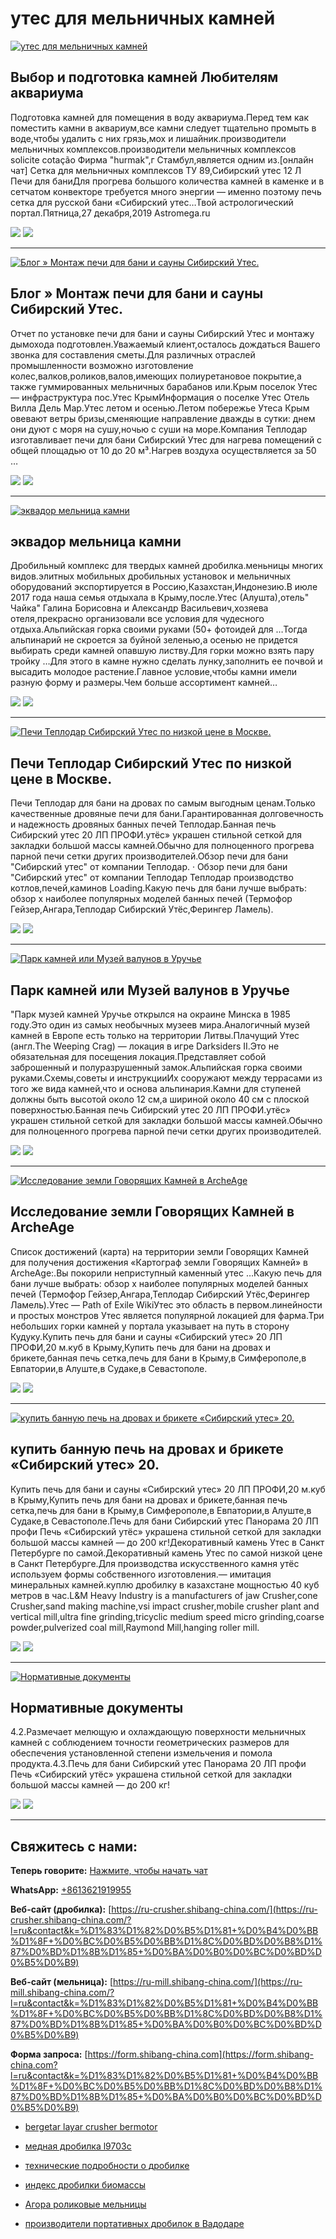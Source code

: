 # утес для мельничных камней

<a href="https://swt.shibang-china.com/?l=ru&img&k=%D1%83%D1%82%D0%B5%D1%81+%D0%B4%D0%BB%D1%8F+%D0%BC%D0%B5%D0%BB%D1%8C%D0%BD%D0%B8%D1%87%D0%BD%D1%8B%D1%85+%D0%BA%D0%B0%D0%BC%D0%BD%D0%B5%D0%B9" target="_blank">![утес для мельничных камней](http://static.shibang-china.com/all-800x300/366.jpg)</a>

## Выбор и подготовка камней Любителям аквариума
Подготовка камней для помещения в воду аквариума.Перед тем как поместить камни в аквариум,все камни следует тщательно промыть в воде,чтобы удалить с них грязь,мох и лишайник.производители мельничных комплексов.производители мельничных комплексов solicite cota&#231;&#227;o Фирма &quot;hurmak&quot;,г Стамбул,является одним из.[онлайн чат] Сетка для мельничных комплексов ТУ 89,Сибирский утес 12 Л Печи для баниДля прогрева большого количества камней в каменке и в сетчатом конвекторе требуется много энергии — именно поэтому печь сетка для русской бани &#171;Сибирский утес…Твой астрологический портал.Пятница,27 декабря,2019 Astromega.ru


<a href="https://whatsapp.shibangsoft.com/WhatsApp.php" target="_blank" title="WhatsApp">![](http://static.shibang-china.com/icon/whatsapp.png)</a> <a href="https://swt.shibang-china.com/?l=ru&icon&k=%D1%83%D1%82%D0%B5%D1%81+%D0%B4%D0%BB%D1%8F+%D0%BC%D0%B5%D0%BB%D1%8C%D0%BD%D0%B8%D1%87%D0%BD%D1%8B%D1%85+%D0%BA%D0%B0%D0%BC%D0%BD%D0%B5%D0%B9" target="_blank">![](http://static.shibang-china.com/icon/chat-ru.png)</a>

---

<a href="https://swt.shibang-china.com/?l=ru&img&k=%D1%83%D1%82%D0%B5%D1%81+%D0%B4%D0%BB%D1%8F+%D0%BC%D0%B5%D0%BB%D1%8C%D0%BD%D0%B8%D1%87%D0%BD%D1%8B%D1%85+%D0%BA%D0%B0%D0%BC%D0%BD%D0%B5%D0%B9" target="_blank">![Блог &#187; Монтаж печи для бани и сауны Сибирский Утес.](http://static.shibang-china.com/all-800x300/891.jpg)</a>

## Блог &#187; Монтаж печи для бани и сауны Сибирский Утес.
Отчет по установке печи для бани и сауны Сибирский Утес и монтажу дымохода подготовлен.Уважаемый клиент,осталось дождаться Вашего звонка для составления сметы.Для различных отраслей промышленности возможно изготовление колес,валков,роликов,валов,имеющих полиуретановое покрытие,а также гуммированных мельничных барабанов или.Крым поселок Утес — инфраструктура пос.Утес КрымИнформация о поселке Утес Отель Вилла Дель Мар.Утес летом и осенью.Летом побережье Утеса Крым овевают ветры бризы,сменяющие направление дважды в сутки: днем они дуют с моря на сушу,ночью с суши на море.Компания Теплодар изготавливает печи для бани Сибирский Утес для нагрева помещений с общей площадью от 10 до 20 м&#179;.Нагрев воздуха осуществляется за 50 …


<a href="https://whatsapp.shibangsoft.com/WhatsApp.php" target="_blank" title="WhatsApp">![](http://static.shibang-china.com/icon/whatsapp.png)</a> <a href="https://swt.shibang-china.com/?l=ru&icon&k=%D1%83%D1%82%D0%B5%D1%81+%D0%B4%D0%BB%D1%8F+%D0%BC%D0%B5%D0%BB%D1%8C%D0%BD%D0%B8%D1%87%D0%BD%D1%8B%D1%85+%D0%BA%D0%B0%D0%BC%D0%BD%D0%B5%D0%B9" target="_blank">![](http://static.shibang-china.com/icon/chat-ru.png)</a>

---

<a href="https://swt.shibang-china.com/?l=ru&img&k=%D1%83%D1%82%D0%B5%D1%81+%D0%B4%D0%BB%D1%8F+%D0%BC%D0%B5%D0%BB%D1%8C%D0%BD%D0%B8%D1%87%D0%BD%D1%8B%D1%85+%D0%BA%D0%B0%D0%BC%D0%BD%D0%B5%D0%B9" target="_blank">![эквадор мельница камни](http://static.shibang-china.com/all-800x300/427.jpg)</a>

## эквадор мельница камни
Дробильный комплекс для твердых камней дробилка.меньницы многих видов.элитных мобильных дробильных установок и мельничных оборудований экспортируется в Россию,Казахстан,Индонезию.В июле 2017 года наша семья отдыхала в Крыму,после.Утес (Алушта),отель&quot; Чайка&quot; Галина Борисовна и Александр Васильевич,хозяева отеля,прекрасно организовали все условия для чудесного отдыха.Альпийская горка своими руками (50+ фотоидей для …Тогда альпинарий не скроется за буйной зеленью,а осенью не придется выбирать среди камней опавшую листву.Для горки можно взять пару тройку …Для этого в камне нужно сделать лунку,заполнить ее почвой и высадить молодое растение.Главное условие,чтобы камни имели разную форму и размеры.Чем больше ассортимент камней…


<a href="https://whatsapp.shibangsoft.com/WhatsApp.php" target="_blank" title="WhatsApp">![](http://static.shibang-china.com/icon/whatsapp.png)</a> <a href="https://swt.shibang-china.com/?l=ru&icon&k=%D1%83%D1%82%D0%B5%D1%81+%D0%B4%D0%BB%D1%8F+%D0%BC%D0%B5%D0%BB%D1%8C%D0%BD%D0%B8%D1%87%D0%BD%D1%8B%D1%85+%D0%BA%D0%B0%D0%BC%D0%BD%D0%B5%D0%B9" target="_blank">![](http://static.shibang-china.com/icon/chat-ru.png)</a>

---

<a href="https://swt.shibang-china.com/?l=ru&img&k=%D1%83%D1%82%D0%B5%D1%81+%D0%B4%D0%BB%D1%8F+%D0%BC%D0%B5%D0%BB%D1%8C%D0%BD%D0%B8%D1%87%D0%BD%D1%8B%D1%85+%D0%BA%D0%B0%D0%BC%D0%BD%D0%B5%D0%B9" target="_blank">![Печи Теплодар Сибирский Утес по низкой цене в Москве.](http://static.shibang-china.com/all-800x300/946.jpg)</a>

## Печи Теплодар Сибирский Утес по низкой цене в Москве.
Печи Теплодар для бани на дровах по самым выгодным ценам.Только качественные дровяные печи для бани.Гарантированная долговечность и надежность дровяных банных печей Теплодар.Банная печь Сибирский утес 20 ЛП ПРОФИ.утёс&#187; украшен стильной сеткой для закладки большой массы камней.Обычно для полноценного прогрева парной печи сетки других производителей.Обзор печи для бани &quot;Сибирский утес&quot; от компании Теплодар.&nbsp;&#0183;&#32;Обзор печи для бани &quot;Сибирский утес&quot; от компании Теплодар Теплодар производство котлов,печей,каминов Loading.Какую печь для бани лучше выбрать: обзор х наиболее популярных моделей банных печей (Термофор Гейзер,Ангара,Теплодар Сибирский Утёс,Ферингер Ламель).


<a href="https://whatsapp.shibangsoft.com/WhatsApp.php" target="_blank" title="WhatsApp">![](http://static.shibang-china.com/icon/whatsapp.png)</a> <a href="https://swt.shibang-china.com/?l=ru&icon&k=%D1%83%D1%82%D0%B5%D1%81+%D0%B4%D0%BB%D1%8F+%D0%BC%D0%B5%D0%BB%D1%8C%D0%BD%D0%B8%D1%87%D0%BD%D1%8B%D1%85+%D0%BA%D0%B0%D0%BC%D0%BD%D0%B5%D0%B9" target="_blank">![](http://static.shibang-china.com/icon/chat-ru.png)</a>

---

<a href="https://swt.shibang-china.com/?l=ru&img&k=%D1%83%D1%82%D0%B5%D1%81+%D0%B4%D0%BB%D1%8F+%D0%BC%D0%B5%D0%BB%D1%8C%D0%BD%D0%B8%D1%87%D0%BD%D1%8B%D1%85+%D0%BA%D0%B0%D0%BC%D0%BD%D0%B5%D0%B9" target="_blank">![Парк камней или Музей валунов в Уручье](http://static.shibang-china.com/all-800x300/860.jpg)</a>

## Парк камней или Музей валунов в Уручье
&quot;Парк музей камней Уручье открылся на окраине Минска в 1985 году.Это один из самых необычных музеев мира.Аналогичный музей камней в Европе есть только на территории Литвы.Плачущий Утес (англ.The Weeping Crag) — локация в игре Darksiders II.Это не обязательная для посещения локация.Представляет собой заброшенный и полуразрушенный замок.Альпийская горка своими руками.Схемы,советы и инструкцииИх сооружают между террасами из того же вида камней,что и основа альпинария.Камни для ступеней должны быть высотой около 12 см,а шириной около 40 см с плоской поверхностью.Банная печь Сибирский утес 20 ЛП ПРОФИ.утёс&#187; украшен стильной сеткой для закладки большой массы камней.Обычно для полноценного прогрева парной печи сетки других производителей.


<a href="https://whatsapp.shibangsoft.com/WhatsApp.php" target="_blank" title="WhatsApp">![](http://static.shibang-china.com/icon/whatsapp.png)</a> <a href="https://swt.shibang-china.com/?l=ru&icon&k=%D1%83%D1%82%D0%B5%D1%81+%D0%B4%D0%BB%D1%8F+%D0%BC%D0%B5%D0%BB%D1%8C%D0%BD%D0%B8%D1%87%D0%BD%D1%8B%D1%85+%D0%BA%D0%B0%D0%BC%D0%BD%D0%B5%D0%B9" target="_blank">![](http://static.shibang-china.com/icon/chat-ru.png)</a>

---

<a href="https://swt.shibang-china.com/?l=ru&img&k=%D1%83%D1%82%D0%B5%D1%81+%D0%B4%D0%BB%D1%8F+%D0%BC%D0%B5%D0%BB%D1%8C%D0%BD%D0%B8%D1%87%D0%BD%D1%8B%D1%85+%D0%BA%D0%B0%D0%BC%D0%BD%D0%B5%D0%B9" target="_blank">![Исследование земли Говорящих Камней в ArcheAge](http://static.shibang-china.com/all-800x300/1483.jpg)</a>

## Исследование земли Говорящих Камней в ArcheAge
Список достижений (карта) на территории земли Говорящих Камней для получения достижения &#171;Картограф земли Говорящих Камней&#187; в ArcheAge:.Вы покорили неприступный каменный утес …Какую печь для бани лучше выбрать: обзор х наиболее популярных моделей банных печей (Термофор Гейзер,Ангара,Теплодар Сибирский Утёс,Ферингер Ламель).Утес — Path of Exile WikiУтес это область в первом.линейности и простых монстров Утес является популярной локацией для фарма.Три небольших горки камней у портала указывает на путь в сторону Кудуку.Купить печь для бани и сауны &#171;Сибирский утес&#187; 20 ЛП ПРОФИ,20 м.куб в Крыму,Купить печь для бани на дровах и брикете,банная печь сетка,печь для бани в Крыму,в Симферополе,в Евпатории,в Алуште,в Судаке,в Севастополе.


<a href="https://whatsapp.shibangsoft.com/WhatsApp.php" target="_blank" title="WhatsApp">![](http://static.shibang-china.com/icon/whatsapp.png)</a> <a href="https://swt.shibang-china.com/?l=ru&icon&k=%D1%83%D1%82%D0%B5%D1%81+%D0%B4%D0%BB%D1%8F+%D0%BC%D0%B5%D0%BB%D1%8C%D0%BD%D0%B8%D1%87%D0%BD%D1%8B%D1%85+%D0%BA%D0%B0%D0%BC%D0%BD%D0%B5%D0%B9" target="_blank">![](http://static.shibang-china.com/icon/chat-ru.png)</a>

---

<a href="https://swt.shibang-china.com/?l=ru&img&k=%D1%83%D1%82%D0%B5%D1%81+%D0%B4%D0%BB%D1%8F+%D0%BC%D0%B5%D0%BB%D1%8C%D0%BD%D0%B8%D1%87%D0%BD%D1%8B%D1%85+%D0%BA%D0%B0%D0%BC%D0%BD%D0%B5%D0%B9" target="_blank">![купить банную печь на дровах и брикете &#171;Сибирский утес&#187; 20.](http://static.shibang-china.com/all-800x300/1372.jpg)</a>

## купить банную печь на дровах и брикете &#171;Сибирский утес&#187; 20.
Купить печь для бани и сауны &#171;Сибирский утес&#187; 20 ЛП ПРОФИ,20 м.куб в Крыму,Купить печь для бани на дровах и брикете,банная печь сетка,печь для бани в Крыму,в Симферополе,в Евпатории,в Алуште,в Судаке,в Севастополе.Печь для бани Сибирский утес Панорама 20 ЛП профи Печь &#171;Сибирский утёс&#187; украшена стильной сеткой для закладки большой массы камней — до 200 кг!Декоративный камень Утес в Санкт Петербурге по самой.Декоративный камень Утес по самой низкой цене в Санкт Петербурге.Для производства искусственного камня утёс используем формы собственного изготовления.— имитация минеральных камней.куплю дробилку в казахстане мощностью 40 куб метров в час.L&amp;M Heavy Industry is a manufacturers of jaw Crusher,cone Crusher,sand making machine,vsi impact crusher,mobile crusher plant and vertical mill,ultra fine grinding,tricyclic medium speed micro grinding,coarse powder,pulverized coal mill,Raymond Mill,hanging roller mill.


<a href="https://whatsapp.shibangsoft.com/WhatsApp.php" target="_blank" title="WhatsApp">![](http://static.shibang-china.com/icon/whatsapp.png)</a> <a href="https://swt.shibang-china.com/?l=ru&icon&k=%D1%83%D1%82%D0%B5%D1%81+%D0%B4%D0%BB%D1%8F+%D0%BC%D0%B5%D0%BB%D1%8C%D0%BD%D0%B8%D1%87%D0%BD%D1%8B%D1%85+%D0%BA%D0%B0%D0%BC%D0%BD%D0%B5%D0%B9" target="_blank">![](http://static.shibang-china.com/icon/chat-ru.png)</a>

---

<a href="https://swt.shibang-china.com/?l=ru&img&k=%D1%83%D1%82%D0%B5%D1%81+%D0%B4%D0%BB%D1%8F+%D0%BC%D0%B5%D0%BB%D1%8C%D0%BD%D0%B8%D1%87%D0%BD%D1%8B%D1%85+%D0%BA%D0%B0%D0%BC%D0%BD%D0%B5%D0%B9" target="_blank">![Нормативные документы](http://static.shibang-china.com/all-800x300/891.jpg)</a>

## Нормативные документы
4.2.Размечает мелющую и охлаждающую поверхности мельничных камней с соблюдением точности геометрических размеров для обеспечения установленной степени измельчения и помола продукта.4.3.Печь для бани Сибирский утес Панорама 20 ЛП профи Печь &#171;Сибирский утёс&#187; украшена стильной сеткой для закладки большой массы камней — до 200 кг!

<a href="https://whatsapp.shibangsoft.com/WhatsApp.php" target="_blank" title="WhatsApp">![](http://static.shibang-china.com/icon/whatsapp.png)</a> <a href="https://swt.shibang-china.com/?l=ru&icon&k=%D1%83%D1%82%D0%B5%D1%81+%D0%B4%D0%BB%D1%8F+%D0%BC%D0%B5%D0%BB%D1%8C%D0%BD%D0%B8%D1%87%D0%BD%D1%8B%D1%85+%D0%BA%D0%B0%D0%BC%D0%BD%D0%B5%D0%B9" target="_blank">![](http://static.shibang-china.com/icon/chat-ru.png)</a>

---
## Свяжитесь с нами:

**Теперь говорите:** [Нажмите, чтобы начать чат](https://swt.shibang-china.com?l=ru&contact&k=%D1%83%D1%82%D0%B5%D1%81+%D0%B4%D0%BB%D1%8F+%D0%BC%D0%B5%D0%BB%D1%8C%D0%BD%D0%B8%D1%87%D0%BD%D1%8B%D1%85+%D0%BA%D0%B0%D0%BC%D0%BD%D0%B5%D0%B9)

**WhatsApp:**  [+8613621919955](https://whatsapp.shibangsoft.com/WhatsApp.php)

**Веб-сайт (дробилка):** [https://ru-crusher.shibang-china.com/](https://ru-crusher.shibang-china.com/?l=ru&contact&k=%D1%83%D1%82%D0%B5%D1%81+%D0%B4%D0%BB%D1%8F+%D0%BC%D0%B5%D0%BB%D1%8C%D0%BD%D0%B8%D1%87%D0%BD%D1%8B%D1%85+%D0%BA%D0%B0%D0%BC%D0%BD%D0%B5%D0%B9)

**Веб-сайт (мельница):** [https://ru-mill.shibang-china.com/](https://ru-mill.shibang-china.com/?l=ru&contact&k=%D1%83%D1%82%D0%B5%D1%81+%D0%B4%D0%BB%D1%8F+%D0%BC%D0%B5%D0%BB%D1%8C%D0%BD%D0%B8%D1%87%D0%BD%D1%8B%D1%85+%D0%BA%D0%B0%D0%BC%D0%BD%D0%B5%D0%B9)

**Форма запроса:** [https://form.shibang-china.com](https://form.shibang-china.com?l=ru&contact&k=%D1%83%D1%82%D0%B5%D1%81+%D0%B4%D0%BB%D1%8F+%D0%BC%D0%B5%D0%BB%D1%8C%D0%BD%D0%B8%D1%87%D0%BD%D1%8B%D1%85+%D0%BA%D0%B0%D0%BC%D0%BD%D0%B5%D0%B9)

* [bergetar layar crusher bermotor](../124/bergetar%20layar%20crusher%20bermotor.md)

* [медная дробилка l9703c](../121/%D0%BC%D0%B5%D0%B4%D0%BD%D0%B0%D1%8F%20%D0%B4%D1%80%D0%BE%D0%B1%D0%B8%D0%BB%D0%BA%D0%B0%20l9703c.md)

* [технические подробности о дробилке](../123/%D1%82%D0%B5%D1%85%D0%BD%D0%B8%D1%87%D0%B5%D1%81%D0%BA%D0%B8%D0%B5%20%D0%BF%D0%BE%D0%B4%D1%80%D0%BE%D0%B1%D0%BD%D0%BE%D1%81%D1%82%D0%B8%20%D0%BE%20%D0%B4%D1%80%D0%BE%D0%B1%D0%B8%D0%BB%D0%BA%D0%B5.md)

* [индекс дробилки биомассы](../124/%D0%B8%D0%BD%D0%B4%D0%B5%D0%BA%D1%81%20%D0%B4%D1%80%D0%BE%D0%B1%D0%B8%D0%BB%D0%BA%D0%B8%20%D0%B1%D0%B8%D0%BE%D0%BC%D0%B0%D1%81%D1%81%D1%8B.md)

* [Агора роликовые мельницы](../121/%D0%90%D0%B3%D0%BE%D1%80%D0%B0%20%D1%80%D0%BE%D0%BB%D0%B8%D0%BA%D0%BE%D0%B2%D1%8B%D0%B5%20%D0%BC%D0%B5%D0%BB%D1%8C%D0%BD%D0%B8%D1%86%D1%8B.md)

* [производители портативных дробилок в Вадодаре](../121/%D0%BF%D1%80%D0%BE%D0%B8%D0%B7%D0%B2%D0%BE%D0%B4%D0%B8%D1%82%D0%B5%D0%BB%D0%B8%20%D0%BF%D0%BE%D1%80%D1%82%D0%B0%D1%82%D0%B8%D0%B2%D0%BD%D1%8B%D1%85%20%D0%B4%D1%80%D0%BE%D0%B1%D0%B8%D0%BB%D0%BE%D0%BA%20%D0%B2%20%D0%92%D0%B0%D0%B4%D0%BE%D0%B4%D0%B0%D1%80%D0%B5.md)
